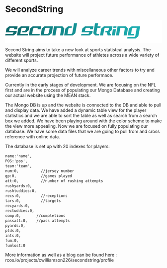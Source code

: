# SecondString

<img align="top" width=700 src="logo/logo.png" />

Second String aims to take a new look at sports statistcal analysis.  The website will project future performance of athletes across a wide variety of different sports.  

We will analyze career trends with miscellaneous other factors to try and provide an accurate projection of future performace.


Currently in the early stages of development.  We are focusing on the NFL first and are in the process of populating our Mongo Database and creating our actual website using the MEAN stack.

The Mongo DB is up and the website is connected to the DB and able to pull and display data.  We have added a dynamic table view for the player statistics and we are able to sort the table as
well as search from a search box we added.  We have been playing around with the color scheme to make the view more appealing.  Now we are focused on fully populating our database.  We have 
some data files that we are going to pull from and cross reference with online data.


The database is set up with 20 indexes for players:

    name:'name',
    POS:'pos',
    team:'team',
    num:0,          //jersey number
    gp:0,           //games played
    att:0,          //number of rushing attempts
    rushyards:0,  
    rushtuddies:0,
    recs:0,         //receptions
    tars:0,         //targets
    recyards:0,
    rectuddies:0,
    comp:0,       //completions
    passatt:0,    //pass attempts
    pyards:0,
    ptds:0,
    ints:0,
    fum:0,
    fumlost:0
    
    
More information as well as a blog can be found here : rcos.io/projects/cwilliamson226/secondstring/profile
